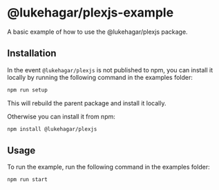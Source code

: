 # @lukehagar/plexjs-example
A basic example of how to use the @lukehagar/plexjs package.

## Installation

In the event `@lukehagar/plexjs` is not published to npm, you can install it locally by running the following command in the examples folder:
```sh
npm run setup
```

This will rebuild the parent package and install it locally.

Otherwise you can install it from npm:
```sh
npm install @lukehagar/plexjs
```

## Usage

To run the example, run the following command in the examples folder:
```sh
npm run start
```
